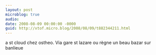 ```yaml
---
layout: post
microblog: true
audio: 
date: 2008-08-09 00:00:00 -0000
guid: http://xtof.micro.blog/2008/08/09/t882344211.html
---
```

a st cloud chez ostheo. Via gare st lazare ou règne un beau bazar sur banlieue
